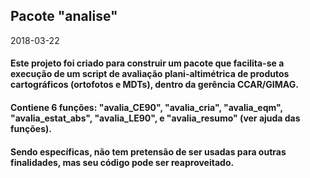 ## Pacote "analise"

2018-03-22

#### Este projeto foi criado para construir um pacote que facilita-se a execução de um script de avaliação plani-altimétrica de produtos cartográficos (ortofotos e MDTs), dentro da gerência CCAR/GIMAG.

#### Contiene 6 funções: "avalia_CE90", "avalia_cria", "avalia_eqm", "avalia_estat_abs", "avalia_LE90", e "avalia_resumo" (ver ajuda das funções).

#### Sendo específicas, não tem pretensão de ser usadas para outras finalidades, mas seu código pode ser reaproveitado.

